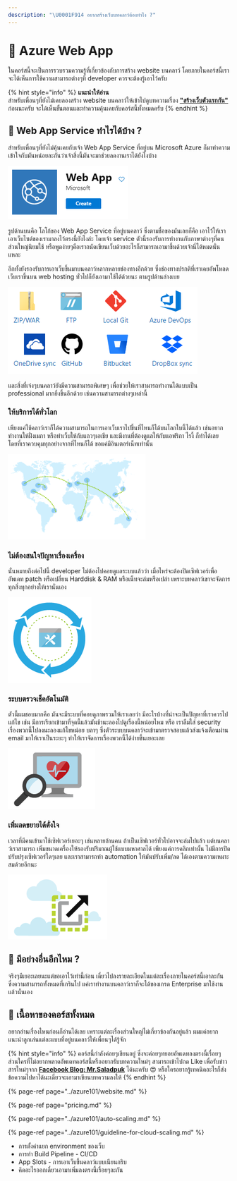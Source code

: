```yaml
---
description: "\U0001F914 อยากสร้างเว็บบทคลาว์ต้องทำไง ?"
---
```


# 👶 Azure Web App

ในคอร์สนี้จะเป็นการรวบรวมความรู้ที่เกี่ยวข้องกับการสร้าง website บนคลาว์ โดยภายในคอร์สนี้เราจะได้เห็นการใช้ความสามารถต่างๆที่ developer ควรจะต้องรู้เอาไว้ครับ

{% hint style="info" %}
**แนะนำให้อ่าน**  
สำหรับเพื่อนๆที่ยังไม่เคยลองสร้าง website บนคลาว์ให้เข้าไปดูบทความเรื่อง [**"สร้างเว็บตัวแรกกัน"**](https://saladpuk.gitbook.io/learn/cloud/azure101/website) ก่อนนะครับ จะได้เห็นขั้นตอนและทำความคุ้นเคยกับคอร์สนี้ทั้งหมดครับ
{% endhint %}

## 🤔 Web App Service ทำไรได้บ้าง ?

สำหรับเพื่อนๆที่ยังไม่คุ้นเคยกับเจ้า Web App Service ที่อยู่บน Microsoft Azure ก็มาทำความเข้าใจกับมันหน่อยละกันว่าเจ้าสิ่งนี้มันจะมาช่วยลดงานเราได้ยังไงบ้าง

![](../../.gitbook/assets/image%20%28932%29.png)

รูปด้านบนคือ โลโก้ของ Web App Service ที่อยู่บนคลาว์ ซึ่งตามชื่อของมันเลยก็คือ เอาไว้ให้เราเอาเว็บไซต์ของเรามาลงไว้ตรงนี้ยังไงล่ะ โดยเจ้า service ตัวนี้รองรับการทำงานกับภาษาต่างๆที่คนส่วนใหญ่นิยมใช้ หรือพูดง่ายๆคือเราถนัดเขียนเว็บด้วยอะไรก็สามารถเอามาขึ้นด้วยเจ้านี่ได้หมดนั่นแหละ

อีกทั้งยังรองรับการเอาเว็บขึ้นมาบนคลาว์หลากหลายช่องทางอีกด้วย ซึ่งช่องทางปรกติที่เราเคยอัพโหลดเว็บเราขึ้นบน web hosting ทั่วไปก็ยังเอามาใช้ได้ด้วยนะ ตามรูปด้านล่างเบย

![](../../.gitbook/assets/image%20%28618%29.png)

และสิ่งที่เจ๋งๆบนคลาว์ยังมีความสามารถพิเศษๆ เพื่อช่วยให้เราสามารถทำงานได้แบบเป็น professional มากยิ่งขึ้นอีกด้วย เช่นความสามารถต่างๆเหล่านี้

### ให้บริการได้ทั่วโลก

เพียงแค่ใช้คลาว์เราก็ได้ความสามารถในการเอาเว็บเราไปขึ้นที่ไหนก็ได้บนโลกใบนี้ได้แล้ว เช่นอยากทำงานให้ฝั่งเมกา หรือทำเว็บให้กับแถวๆเอเชีย และมีงานที่ต้องดูแลให้กับแอฟริกา ไรงี้ ก็ทำได้เลยโดยที่เราควบคุมทุกอย่างจากที่ไหนก็ได้ ขอแค่มีอินเตอร์เน็ทเท่านั้น

![](../../.gitbook/assets/image%20%2860%29.png)

### ไม่ต้องสนใจปัญหาเรื่องเครื่อง

นั่นหมายถึงต่อไปนี้ developer ไม่ต้องไปคอยดูแลระบบแล้วว่า เมื่อไหร่จะต้องปิดเซิฟเวอร์เพื่ออัพเดท patch หรือเปลี่ยน Harddisk & RAM หรือเน็ทจะล่มหรือเปล่า เพราะบทคลาว์เขาจะจัดการทุกสิ่งทุกอย่างให้เรานั่นเอง

![](../../.gitbook/assets/image%20%28748%29.png)

### ระบบตรวจเช็คอัตโนมัติ

ตัวนี้ผมชอบมากคือ มันจะมีระบบที่คอยดูภาพรวมให้เราเลยว่า มีอะไรบ้างที่น่าจะเป็นปัญหาที่เราควรไปแก้ไข เช่น มีการเรียกเข้ามาที่จุดนี้แล้วมันช้านะลองไปดูเรื่องนี้หน่อยไหม หรือ เราลืมใส่ security เรื่องพวกนี้ไปลงนะลองแก้ไขหน่อย บลาๆ ซึ่งตัวระบบบนคลาว์จะเข้ามาตรวจสอบแล้วส่งแจ้งเตือนผ่าน email มาให้เราเป็นระยะๆ ทำให้เราจัดการเรื่องพวกนี้ได้ง่ายขึ้นเยอะเลย

![](../../.gitbook/assets/image%20%28974%29.png)

### เพิ่มลดขยายได้ดั่งใจ

เวลาที่มีคนเข้ามาใช้เซิฟเวอร์เยอะๆ เช่นหลายล้านคน ถ้าเป็นเซิฟเวอร์ทั่วไปอาจจะล่มไปแล้ว แต่บนคลาว์เราสามารถ เพิ่มขนาดเครื่องให้รองรับปริมาณผู้ใช้แบบมหาศาลได้ เพียงแค่การคลิกเท่านั้น ไม่มีการปิดปรับปรุงเซิฟเวอร์ใดๆเลย และเราสามารถทำ automation ให้มันปรับเพิ่ม/ลด ได้เองตามความเหมาะสมด้วยอีกนะ

![](../../.gitbook/assets/image%20%28130%29.png)

## 🤔 มีอย่างอื่นอีกไหม ?

จริงๆมีเยอะเลยนะแต่ขอเอาไว้เท่านี้ก่อน เดี๋ยวไปลงรายละเอียดในแต่ละเรื่องภายในคอร์สนี้เอาละกัน ซึ่งความสามารถทั้งหมดที่เกรินไป แค่เราทำงานบนคลาว์เราก็จะได้ของเกรด Enterprise มาใช้งานแล้วนั่นเอง

## 🧭 เนื้อหาของคอร์สทั้งหมด

อยากอ่านเรื่องไหนก่อนก็อ่านได้เลย เพราะแต่ละเรื่องส่วนใหญ่ไม่เกี่ยวข้องกันอยู่แล้ว ผมแค่อยากแนะนำลูกเล่นแต่ละแบบที่อยู่บนคลาว์ให้เพื่อนๆได้รู้จัก

{% hint style="info" %}
คอร์สนี้กำลังค่อยๆเขียนอยู่ ซึ่งจะค่อยๆทยอยอัพเดทลงตรงนี้เรื่อยๆ ส่วนใครที่ไม่อยากพลาดอัพเดทคอร์สนี้หรืออยากรับบทความใหม่ๆ สามารถเข้าไปกด Like เพื่อรับข่าวสารใหม่ๆจาก [**Facebook Blog: Mr.Saladpuk**](https://www.facebook.com/mr.saladpuk) ได้นะครับ 😍 หรือใครอยากรู้เทคนิคอะไรก็ส่งข้อความไปหาได้นะเดี๋ยวจะเอามาเขียนบทความลงให้
{% endhint %}

{% page-ref page="../azure101/website.md" %}

{% page-ref page="pricing.md" %}

{% page-ref page="../azure101/auto-scaling.md" %}

{% page-ref page="../azure101/guideline-for-cloud-scaling.md" %}

* การตั้งค่าแยก environment ของเว็บ
* การทำ Build Pipeline - CI/CD
* App Slots - การเอาเว็บขึ้นคลาว์แบบเนียนกริบ
* คิดอะไรออกเดี๋ยวเอามาเพิ่มลงตรงนี้เรื่อยๆละกัน

